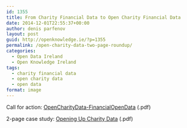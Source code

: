 ```yaml
---
id: 1355
title: From Charity Financial Data to Open Charity Financial Data
date: 2014-12-01T22:55:37+00:00
author: denis parfenov
layout: post
guid: http://openknowledge.ie/?p=1355
permalink: /open-charity-data-two-page-roundup/
categories:
  - Open Data Ireland
  - Open Knowledge Ireland
tags:
  - charity financial data
  - open charity data
  - open data
format: image
---
```

Call for action: [OpenCharityData-FinancialOpenData](http://openknowledge.ie/wp-content/uploads/2014/12/OpenCharityData-FinancialOpenData1.pdf) (.pdf)

2-page case study: <a href="http://openknowledge.ie/wp-content/uploads/2014/12/charity_casestudy_draft2.pdf" target="_blank">Opening Up Charity Data</a> (.pdf)